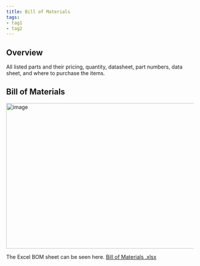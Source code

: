 ```yaml
---
title: Bill of Materials
tags:
- tag1
- tag2
---
```


## Overview
All listed parts and their pricing, quantity, datasheet, part numbers, data sheet, and where to purchase the items.

## Bill of Materials 
<img width="2800" height="390" alt="image" src="https://github.com/user-attachments/assets/93973f9a-2254-4c73-9fa0-468257a80dad" />

The Excel BOM sheet can be seen here. [Bill of Materials .xlsx](https://github.com/user-attachments/files/23277205/Bill.of.Materials.xlsx)




